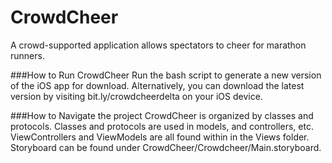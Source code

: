 # CrowdCheer
A crowd-supported application allows spectators to cheer for marathon runners.

###How to Run CrowdCheer
Run the bash script to generate a new version of the iOS app for download. Alternatively, you can download the latest version by visiting bit.ly/crowdcheerdelta on your iOS device. 


###How to Navigate the project
CrowdCheer is organized by classes and protocols. Classes and protocols are used in models, and controllers, etc. ViewControllers and ViewModels are all found within in the Views folder. Storyboard can be found under CrowdCheer/Crowdcheer/Main.storyboard. 


